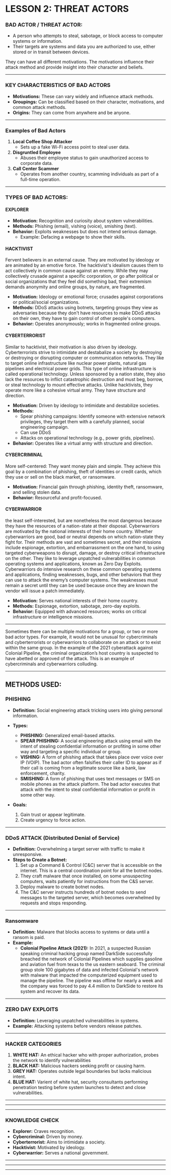 # LESSON 2: THREAT ACTORS  

### **BAD ACTOR / THREAT ACTOR:**  
- A person who attempts to steal, sabotage, or block access to computer systems or information.  
- Their targets are systems and data you are authorized to use, either stored or in transit between devices.  

They can have all different motivations. The motivations influence their attack method and provide insight into their character and beliefs. 

---

### **KEY CHARACTERISTICS OF BAD ACTORS**  
- **Motivations:** These can vary widely and influence attack methods.  
- **Groupings:** Can be classified based on their character, motivations, and common attack methods.  
- **Origins:** They can come from anywhere and be anyone.  

---

### **Examples of Bad Actors**  
1. **Local Coffee Shop Attacker**  
   - Sets up a fake Wi-Fi access point to steal user data.  
2. **Disgruntled Employee**  
   - Abuses their employee status to gain unauthorized access to corporate data.  
3. **Call Center Scammer**  
   - Operates from another country, scamming individuals as part of a full-time operation.  

---

### **TYPES OF BAD ACTORS:**  

#### **EXPLORER**  
- **Motivation:** Recognition and curiosity about system vulnerabilities.  
- **Methods:** Phishing (email), vishing (voice), smishing (text).  
- **Behavior:** Exploits weaknesses but does not intend serious damage.  
  - Example: Defacing a webpage to show their skills.  

#### **HACKTIVIST** 
Fervent believers in an external cause. They are motivated by ideology or are animated by an emotive force. The hacktivist's idealism causes them to act collectively in common cause against an enemy. While they may collectively crusade against a specific corporation, or go after political or social organizations that they feel did something bad, their extremism demands anonymity and online groups, by nature, are fragmented. 
- **Motivation:** Ideology or emotional force; crusades against corporations or political/social organizations.  
- **Methods:** DDoS attacks using botnets, targeting groups they view as adversaries because they don't have resources to make DDoS attacks on their own, they have to gain control of other people's computers.  
- **Behavior:** Operates anonymously; works in fragmented online groups.  

#### **CYBERTERRORIST**  
 Similar to hacktivist, their motivation is also driven by ideology. Cyberterrorists strive to intimidate and destabalize a society by destroying or destroying or disrupting computer or communication networks. They like to target online infrastructure like nuclear power plants, natural gas pipelines and electrical power grids. This type of online infrastructure is called operational technology. Unless sponsored by a nation state, they also lack the resources to inflict catastrophic destruction and must beg, borrow, or steal technology to mount effective attacks. Unlike hacktivists, they operate more like a cohesive virtual army. They have structure and direction. 
- **Motivation:** Driven by ideology to intimidate and destabilize societies.  
- **Methods:**  
  - Spear phishing campaigns: Identify someone with extensive network privileges, they target them with a carefully planned, social engineering campaign. 
  - Can use DDoS  
  - Attacks on operational technology (e.g., power grids, pipelines).  
- **Behavior:** Operates like a virtual army with structure and direction.  

#### **CYBERCRIMINAL**  
More self-centered: They want money plain and simple. They achieve this goal by a combination of phishing, theft of identities or credit cards, which they use or sell on the black market, or ransomware. 
- **Motivation:** Financial gain through phishing, identity theft, ransomware, and selling stolen data.  
- **Behavior:** Resourceful and profit-focused.  

#### **CYBERWARRIOR**  
 the least self-interested, but are nonetheless the most dangerous because they have the resources of a nation-state at their disposal. Cyberwarriors are motivated by the national interests of their home country. Whether cyberwarriors are good, bad or neutral depends on which nation-state they fight for. Their methods are vast and sometimes secret, and their missions include espionage, extortion, and embarrassment on the one hand, to using targeted cyberweapons to disrupt, damage, or destroy critical infrastructure on the other. They like to leverage unpatched vulnerabilities in common operating systems and applications, known as Zero Day Exploits. Cyberwarriors do intensive research on these common operating systems and applications, finding weaknesses, bugs, and other behaviors that they can use to attack the enemy’s computer systems. The weaknesses must remain a secret until they can be used because once they are known the vendor will issue a patch immediately.
- **Motivation:** Serves national interests of their home country.  
- **Methods:** Espionage, extortion, sabotage, zero-day exploits.  
- **Behavior:** Equipped with advanced resources; works on critical infrastructure or intelligence missions.  

---

Sometimes there can be multiple motivations for a group, or two or more bad actor types. For example, it would not be unusual for cybercriminals and cyberterrorists or cyberwarriors to collaborate on an attack or to exist within the same group. In the example of the 2021 cyberattack against Colonial Pipeline, the criminal organization’s host country is suspected to have abetted or approved of the attack. This is an example of cybercriminals and cyberwarriors colluding.

---


## **METHODS USED:**
### **PHISHING**  
- **Definition:** Social engineering attack tricking users into giving personal information.  
- **Types:**  
  - **PHISHING:** Generalized email-based attacks.  
  - **SPEAR PHISHING:** A social engineering attack using email with the intent of stealing confidential information or profiting in some other way and targeting a specific individual or group.   
  - **VISHING:** A form of phishing attack that takes place over voice over IP (VOIP). The bad actor often falsifies their caller ID to appear as if their call is coming from a legitimate source like a bank, law enforcement, charity.  
  - **SMISHING:** A form of phishing that uses text messages or SMS on mobile phones as the attack platform. The bad actor executes that attack with the intent to steal confidential information or profit in some other way.
 
- **Goals:**  
  1. Gain trust or appear legitimate.  
  2. Create urgency to force action.  

---

### **DDoS ATTACK (Distributed Denial of Service)**  
- **Definition:** Overwhelming a target server with traffic to make it unresponsive.  
- **Steps to Create a Botnet:**  
  1. Set up a Command & Control (C&C) server that is accessible on the internet. This is a central coordination point for all the botnet nodes.
  2. They craft malware that once installed, on some unsuspecting computers, waits patiently for instructions from the C&S server.
  3. Deploy malware to create botnet nodes.  
  4. The C&C server instructs hundreds of botnet nodes to send messages to the targeted server, which becomes overwhelmed by requests and stops responding. 

---

### **Ransomware**  
- **Definition:** Malware that blocks access to systems or data until a ransom is paid.  
- **Example:**  
  - **Colonial Pipeline Attack (2021):**  In 2021, a suspected Russian speaking criminal hacking group named DarkSide successfully breached the network of Colonial Pipelines which supplies gasoline and aviation fuel from texas to the us eastern seaboard. The criminal group stole 100 gigabytes of data and infected Colonial's network with malware that impacted the computerized equipment used to manage the pipeline. The pipeline was offline for nearly a week and the company was forced to pay 4.4 million to DarkSide to restore its system and recover its data. 

---

### **ZERO DAY EXPLOITS**  
- **Definition:** Leveraging unpatched vulnerabilities in systems.  
- **Example:** Attacking systems before vendors release patches.  

---

### **HACKER CATEGORIES**  
1. **WHITE HAT:** An ethical hacker who with proper authorization, probes the network to identify vulnerabilities 
2. **BLACK HAT:** Malicious hackers seeking profit or causing harm.  
3. **GREY HAT:** Operates outside legal boundaries but lacks malicious intent.  
4. **BLUE HAT:** Varient of white hat, security consultants performing penetration testing before system launches to detect and close vulnerabilities. 

---
***
---

### **KNOWLEDGE CHECK**  
- **Explorer:** Craves recognition.  
- **Cybercriminal:** Driven by money.  
- **Cyberterrorist:** Aims to intimidate a society.  
- **Hacktivist:** Motivated by ideology.  
- **Cyberwarrior:** Serves a national government.

---
***
---
